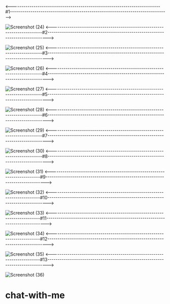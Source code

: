 <-------------------------------------------------------------------------#1------------------------------------------------------------------------------>

![Screenshot (24)](https://user-images.githubusercontent.com/87697180/204963386-9d1a692b-9fc5-42ed-a085-47ea43c58691.png)
<-------------------------------------------------------------------------#2------------------------------------------------------------------------------>

![Screenshot (25)](https://user-images.githubusercontent.com/87697180/204963391-c5103aab-f598-467f-96a6-668c93c679bd.png)
<-------------------------------------------------------------------------#3------------------------------------------------------------------------------>

![Screenshot (26)](https://user-images.githubusercontent.com/87697180/204963410-af7db1cb-c258-46a5-8b2c-d305f8649584.png)
<-------------------------------------------------------------------------#4------------------------------------------------------------------------------>

![Screenshot (27)](https://user-images.githubusercontent.com/87697180/204963417-1227bc48-2c16-4e4b-ae57-cbddc481b207.png)
<-------------------------------------------------------------------------#5------------------------------------------------------------------------------>

![Screenshot (28)](https://user-images.githubusercontent.com/87697180/204963422-0e24cb33-148e-425d-8618-59684a75af60.png)
<-------------------------------------------------------------------------#6------------------------------------------------------------------------------>

![Screenshot (29)](https://user-images.githubusercontent.com/87697180/204963425-0d031ded-7469-4f7f-8107-f768a4a743bc.png)
<-------------------------------------------------------------------------#7------------------------------------------------------------------------------>

![Screenshot (30)](https://user-images.githubusercontent.com/87697180/204963427-7c567ccb-da39-40f0-afd6-a904470b85a7.png)
<-------------------------------------------------------------------------#8------------------------------------------------------------------------------>

![Screenshot (31)](https://user-images.githubusercontent.com/87697180/204963431-2b8c78d4-92d3-4787-b5e4-3942cda918d1.png)
<-------------------------------------------------------------------------#9------------------------------------------------------------------------------>

![Screenshot (32)](https://user-images.githubusercontent.com/87697180/204963434-0c65ca90-65b3-49b5-9761-c12bccd3b50d.png)
<------------------------------------------------------------------------#10------------------------------------------------------------------------------>

![Screenshot (33)](https://user-images.githubusercontent.com/87697180/204963436-1a7e2ccc-db5d-460d-b34e-4130204724bd.png)
<------------------------------------------------------------------------#11------------------------------------------------------------------------------>

![Screenshot (34)](https://user-images.githubusercontent.com/87697180/204963440-c1695bc0-e562-46e3-9af8-e609bf81f7d2.png)
<------------------------------------------------------------------------#12------------------------------------------------------------------------------>

![Screenshot (35)](https://user-images.githubusercontent.com/87697180/204963442-01c290a5-d1c8-4ccd-b1b4-94e0e4da1b57.png)
<------------------------------------------------------------------------#13------------------------------------------------------------------------------>

![Screenshot (36)](https://user-images.githubusercontent.com/87697180/204963447-f9670f34-c4b8-4db9-a4e6-5ace331188bc.png)
# chat-with-me
